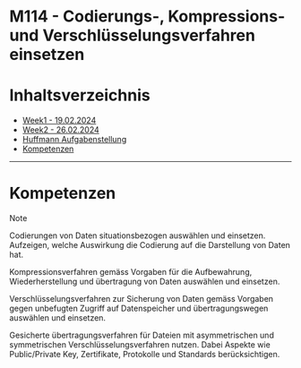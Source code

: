 # M114 - Codierungs-, Kompressions- und Verschlüsselungsverfahren einsetzen

# Inhaltsverzeichnis
- [Week1 - 19.02.2024](/19_02%20-%20Week%201/README.md)
- [Week2 - 26.02.2024](/26_02%20-%20Week%202/README.md)
- [Huffmann Aufgabenstellung](/Huffmann/README.md)
- [Kompetenzen](#kompetenzen)

-------------

# Kompetenzen

> [!NOTE]
> Codierungen von Daten situationsbezogen auswählen und einsetzen. Aufzeigen, welche Auswirkung die Codierung auf die Darstellung von Daten hat.
>
>
> Kompressionsverfahren gemäss Vorgaben für die Aufbewahrung, Wiederherstellung und übertragung von Daten auswählen und einsetzen.
>
>
> Verschlüsselungsverfahren zur Sicherung von Daten gemäss Vorgaben gegen unbefugten Zugriff auf Datenspeicher und übertragungswegen auswählen und einsetzen.
>
>
> Gesicherte übertragungsverfahren für Dateien mit asymmetrischen und symmetrischen Verschlüsselungsverfahren nutzen. Dabei Aspekte wie Public/Private Key, Zertifikate, Protokolle und Standards berücksichtigen.